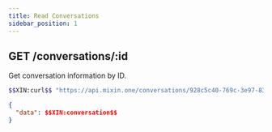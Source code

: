 ```yaml
---
title: Read Conversations
sidebar_position: 1
---
```


## GET /conversations/:id

Get conversation information by ID.

```bash
$$XIN:curl$$ "https://api.mixin.one/conversations/928c5c40-769c-3e97-8387-fb1ae0645311"
```

```json
{
  "data": $$XIN:conversation$$
}
```
